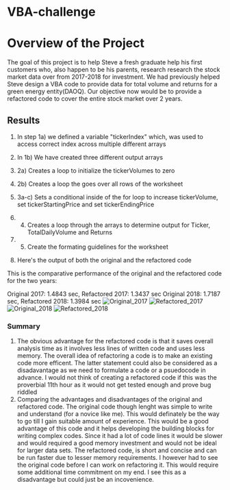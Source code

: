 # VBA-challenge
# Overview of the Project

The goal of this project is to help Steve a fresh graduate help his first customers who, also happen to be his parents, research research the stock market data over from 2017-2018 for investment. 
We had previously helped Steve design a VBA code to provide data for total volume and returns for a green energy entity(DAOQ). Our objective now would be to provide a refactored code to cover the entire stock market over 2 years.

## Results

1. In step 1a) we defined a variable "tickerIndex" which, was used to access correct index across multiple different arrays

2. In 1b) We have created three different output arrays

3. 2a) Creates a loop to initialize the tickerVolumes to zero

4. 2b) Creates a loop the goes over all rows of the worksheet

5. 3a-c) Sets a conditional inside of the for loop to increase tickerVolume, set tickerStartingPrice and set tickerEndingPrice

6. 4) Creates a loop through the arrays to determine output for Ticker, TotalDailyVolume and Returns

7. 5) Create the formating guidelines for the worksheet

8. Here's the output of both the original and the refactored code


This is the comparative performance of the original and the refactored code for the two years:


Original 2017: 1.4843 sec, Refactored 2017: 1.3437 sec
Original 2018: 1.7187 sec, Refactored 2018: 1.3984 sec 
![Original_2017](https://user-images.githubusercontent.com/107159218/175424214-5d56694c-df9e-42a8-8e24-b044b87a07d1.JPG)
![Refactored_2017](https://user-images.githubusercontent.com/107159218/175424228-57796fa6-dc00-4ce4-9dd1-71ed723ef993.JPG)
![Original_2018](https://user-images.githubusercontent.com/107159218/175424245-0a4ffc00-7d90-4598-97ff-1f88e2cf7faf.JPG)
![Refactored_2018](https://user-images.githubusercontent.com/107159218/175424255-ad330050-13ac-4d59-873a-a088da240984.JPG)

### Summary
1.  The obvious advantage for the refactored code is that it saves overall analysis time as it involves less lines of written code and uses less memory. The overall idea of refactoring a code is to make an existing code more efficent. The latter statement could also be considered as a disadavantage as we need to formulate a code or a psuedocode in advance. I would not think of creating a refactored code if this was the proverbial 11th hour as it would not get tested enough and prove bug riddled
2. Comparing the advantages and disadvantages of the original and refactored code. 
    The original code though lenght was simple to write and understand (for a novice like me). This would definately be the way to go till I gain suitable amount of experience. This would be a good advantage of this code and it helps developing the building blocks for writing complex codes. Since it had a lot of code lines it would be slower and would required a good memory investment and would not be ideal for larger data sets. 
    The refactored code, is short and concise and can be run faster due to lesser memory requirements. I however had to see the original code before I can work on refactoring it. This would require some additional time commitment on my end. I see this as a disadvantage but could just be an incovenience. 



